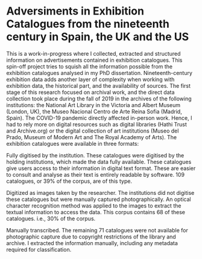 # Adversiments in Exhibition Catalogues from the nineteenth century in Spain, the UK and the US

This is a work-in-progress where I collected, extracted and structured information on advertisements contained in exhibition catalogues. This spin-off project tries to squish all the information possible from the exhibition catalogues analysed in my PhD dissertation.
Nineteenth-century exhibition data adds another layer of complexity when working with exhibition data, the historical part, and the availability of sources. The first stage of this research focused on archival work, and the direct data collection took place during the fall of 2019 in the archives of the following institutions: the National Art Library in the Victoria and Albert Museum (London, UK), the Museo Nacional Centro de Arte Reina Sofia (Madrid, Spain). The COVID-19 pandemic directly affected in-person work. Hence, I had to rely more on digital resources such as digital libraries (Hathi Trust and Archive.org) or the digital collection of art institutions (Museo del Prado, Museum of Modern Art and The Royal Academy of Arts). 
The exhibition catalogues were available in three formats: 

Fully digitised by the institution. These catalogues were digitised by the holding institutions, which made the data fully available. These catalogues give users access to their information in digital text format. These are easier to consult and analyse as their text is entirely readable by software. 109 catalogues, or 39% of the corpus, are of this type. 

Digitized as images taken by the researcher. The institutions did not digitise these catalogues but were manually captured photographically. An optical character recognition method was applied to the images to extract the textual information to access the data. This corpus contains 68 of these catalogues. i.e., 30% of the corpus. 

Manually transcribed. The remaining 71 catalogues were not available for photographic capture due to copyright restrictions of the library and archive. I extracted the information manually, including any metadata required for classification.
